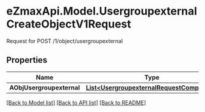 # eZmaxApi.Model.UsergroupexternalCreateObjectV1Request
Request for POST /1/object/usergroupexternal

## Properties

Name | Type | Description | Notes
------------ | ------------- | ------------- | -------------
**AObjUsergroupexternal** | [**List&lt;UsergroupexternalRequestCompound&gt;**](UsergroupexternalRequestCompound.md) |  | 

[[Back to Model list]](../README.md#documentation-for-models) [[Back to API list]](../README.md#documentation-for-api-endpoints) [[Back to README]](../README.md)

